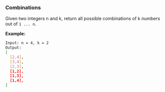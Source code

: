 ### Combinations

Given two integers n and k, return all possible combinations of k numbers out of `1 ... n`.

**Example:**

```bash
Input: n = 4, k = 2
Output:
[
  [2,4],
  [3,4],
  [2,3],
  [1,2],
  [1,3],
  [1,4],
]
```
